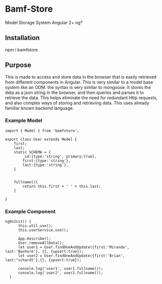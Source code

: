 # Bamf-Store
Model Storage System Angular 2+ ng*

## Installation
npm i bamfstore

## Purpose
This is made to access and store data in the browser that is easily retrieved from different components in Angular. This is very similar to a model base system like an ODM. the syntax is very similar to mongoose.
It stores the data as a json string in the browser, and then queries and parses it to retrieve the data. This helps eliminate the need for redundant Http requests, and also complex ways of storing and retrieving data.
This uses already familiar known backend language. 

### Example Model
```
import { Model } from 'bamfstore';

export class User extends Model {
    first;
    last;
    static SCHEMA = {
        _id:{type:'string', primary:true},
        first:{type:'string'},
        last:{type:'string'},
    }


    fullname(){
        return this.first + ' ' + this.last;
    }

}
```

### Example Component
```
ngOnInit() {
      this.util.use();
      this.userService.use();

      App.describe();
      User.removeAllData();
      let user1 = User.findOneAndUpdate({first:'Miranda', last:'Bashore'}, {}, {upsert:true});
      let user2 = User.findOneAndUpdate({first:'Brian', last:"schardt"},{}, {upsert:true});

      console.log('user1', user1.fullname());
      console.log('user2', user2.fullname());
  }
  ```
